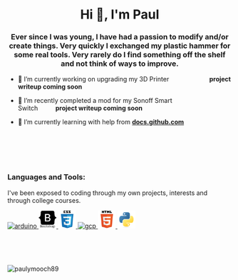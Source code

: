 <h1 align="center">Hi 👋, I'm Paul</h1>
<h3 align="center">Ever since I was young, I have had a passion to modify and/or create things. Very quickly I exchanged my plastic hammer for some real tools. Very rarely do I find something off the shelf and not think of ways to improve.</h3>


- 🔭 I’m currently working on upgrading my 3D Printer                       **project writeup coming soon**

- 🔭 I’m recently completed a mod for my Sonoff Smart Switch          **project writeup coming soon**

- 🌱 I’m currently learning with help from   <a href="https://docs.github.com/" target="_blank"> **docs.github.com** </a>

<br><br><br><br>

<h3 align="left">Languages and Tools:</h3>
<p align="left"> I've been exposed to coding through my own projects, interests and through college courses.</p>
<p align="left"> <a href="https://www.arduino.cc/" target="_blank" rel="noreferrer"> <img src="https://cdn.worldvectorlogo.com/logos/arduino-1.svg" alt="arduino" width="40" height="40"/> </a> <a href="https://getbootstrap.com" target="_blank" rel="noreferrer"> <img src="https://raw.githubusercontent.com/devicons/devicon/master/icons/bootstrap/bootstrap-plain-wordmark.svg" alt="bootstrap" width="40" height="40"/> </a> <a href="https://www.w3schools.com/css/" target="_blank" rel="noreferrer"> <img src="https://raw.githubusercontent.com/devicons/devicon/master/icons/css3/css3-original-wordmark.svg" alt="css3" width="40" height="40"/> </a> <a href="https://cloud.google.com" target="_blank" rel="noreferrer"> <img src="https://www.vectorlogo.zone/logos/google_cloud/google_cloud-icon.svg" alt="gcp" width="40" height="40"/> </a> <a href="https://www.w3.org/html/" target="_blank" rel="noreferrer"> <img src="https://raw.githubusercontent.com/devicons/devicon/master/icons/html5/html5-original-wordmark.svg" alt="html5" width="40" height="40"/> </a> <a href="https://www.python.org" target="_blank" rel="noreferrer"> <img src="https://raw.githubusercontent.com/devicons/devicon/master/icons/python/python-original.svg" alt="python" width="40" height="40"/> </a> </p>

<br><br><br>
<p align="left"> <img src="https://komarev.com/ghpvc/?username=paulymooch89&label=Profile%20views&color=0e75b6&style=flat" alt="paulymooch89" /> </p>

<!--
### Hi there 👋

**PaulyMooch89/PaulyMooch89** is a ✨ _special_ ✨ repository because its `README.md` (this file) appears on your GitHub profile.

Here are some ideas to get you started:

- 🔭 I’m currently working on ...
- 🌱 I’m currently learning ...
- 👯 I’m looking to collaborate on ...
- 🤔 I’m looking for help with ...
- 💬 Ask me about ...
- 📫 How to reach me: ...
- 😄 Pronouns: ...
- ⚡ Fun fact: ...
-->
